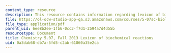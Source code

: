 ```yaml
---
content_type: resource
description: This resource contains information regarding lexicon of biochemical reactions.
file: https://ol-ocw-studio-app-qa.s3.amazonaws.com/courses/5-07sc-biological-chemistry-i-fall-2013/0a3dab68db7a5fd5c2ab61860a35e2ca_MIT5_07SCF13_Lexicon.pdf
file_type: application/pdf
parent_uid: 6ee8b2ee-1fb6-0cc3-f7d1-2594a7d4d55b
resourcetype: Document
title: Chemistry 5.07, Fall 2013 Lexicon of biochemical reactions
uid: 0a3dab68-db7a-5fd5-c2ab-61860a35e2ca
---
```

